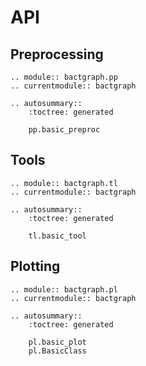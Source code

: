 # API

## Preprocessing

```{eval-rst}
.. module:: bactgraph.pp
.. currentmodule:: bactgraph

.. autosummary::
    :toctree: generated

    pp.basic_preproc
```

## Tools

```{eval-rst}
.. module:: bactgraph.tl
.. currentmodule:: bactgraph

.. autosummary::
    :toctree: generated

    tl.basic_tool
```

## Plotting

```{eval-rst}
.. module:: bactgraph.pl
.. currentmodule:: bactgraph

.. autosummary::
    :toctree: generated

    pl.basic_plot
    pl.BasicClass
```
